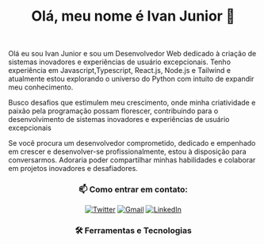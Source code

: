 # <div align ='center' > Olá, meu nome é Ivan Junior 👋 </div>

<br/>

Olá eu sou Ivan Junior e sou um Desenvolvedor Web dedicado à criação de sistemas inovadores e experiências de usuário excepcionais.
Tenho experiência em Javascript,Typescript, React.js, Node.js e Tailwind e atualmente estou explorando o universo do Python com intuito de expandir meu conhecimento.

Busco desafios que estimulem meu crescimento, onde minha criatividade e
paixão pela programação possam florescer, contribuindo para o
desenvolvimento de sistemas inovadores e experiências de usuário
excepcionais

Se você procura um desenvolvedor comprometido, dedicado e empenhado em crescer e desenvolver-se profissionalmente, estou à disposição para conversarmos. Adoraria poder compartilhar minhas habilidades e colaborar em projetos inovadores e desafiadores.

</div>

### <div align ='center'>📫 Como entrar em contato:</div>

 <div align ='center'>
  <a href="https://twitter.com/JOTA94"><img src="https://img.icons8.com/color/48/twitterx--v1.png" alt="Twitter"></a> 
  <a href="mailto:contato.ivanfrancajr@gmail.com"><img src="https://img.icons8.com/color/38/000000/gmail-new.png" alt="Gmail"></a> 
  <a href="https://www.linkedin.com/in/ivanjrdev/"><img src="https://img.icons8.com/fluency/48/linkedin.png" alt="LinkedIn"></a>
</div>

### <div align ='center'>🛠️ Ferramentas e Tecnologias</div>

<div align="center">
